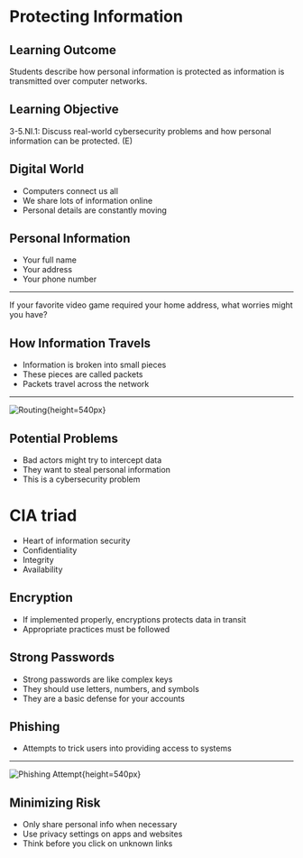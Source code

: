 # Protecting Information

## Learning Outcome

Students describe how
personal information is protected as information
is transmitted over computer networks.

## Learning Objective

3-5.NI.1: Discuss real-world cybersecurity
problems and how personal information can be
protected. (E)

## Digital World

- Computers connect us all
- We share lots of information online
- Personal details are constantly moving

## Personal Information

- Your full name
- Your address
- Your phone number
    
---

If your favorite video game required your home address, what worries might you have?

## How Information Travels

- Information is broken into small pieces
- These pieces are called packets
- Packets travel across the network

---

![Routing](https://upload.wikimedia.org/wikipedia/commons/f/f6/Packet_Switching.gif){height=540px}

## Potential Problems

- Bad actors might try to intercept data
- They want to steal personal information
- This is a cybersecurity problem

# CIA triad

- Heart of information security
- Confidentiality
- Integrity
- Availability

## Encryption

- If implemented properly, encryptions protects data in transit
- Appropriate practices must be followed

## Strong Passwords

- Strong passwords are like complex keys
- They should use letters, numbers, and symbols
- They are a basic defense for your accounts

## Phishing

- Attempts to trick users into providing access to systems

---

![Phishing Attempt](https://upload.wikimedia.org/wikipedia/commons/d/d9/Example_bank_phishing_email.svg){height=540px}


## Minimizing Risk

- Only share personal info when necessary
- Use privacy settings on apps and websites
- Think before you click on unknown links
